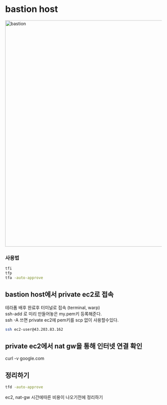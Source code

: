 # bastion host

<img width="727" alt="bastion" src="https://github.com/leesanghoon94/my/assets/127801771/31f871bc-ecb9-42e1-a7c8-9a3a0cf8dd64">

### 사용법

```zsh
tfi
tfp
tfa -auto-approve
```

## bastion host에서 private ec2로 접속

테라폼 배후 완료후 터미널로 접속 (terminal, warp)  
ssh-add 로 미리 만들어놓은 my.pem키 등록해준다.  
ssh -A 쓰면 private ec2에 pem키를 scp 없이 사용할수있다.

```zsh
ssh ec2-user@43.203.83.162
```

## private ec2에서 nat gw을 통해 인터넷 연결 확인

curl -v google.com

## 정리하기

```zsh
tfd -auto-approve
```

ec2, nat-gw 시간에따른 비용이 나오기전에 정리하기
